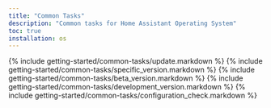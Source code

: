 ```yaml
---
title: "Common Tasks"
description: "Common tasks for Home Assistant Operating System"
toc: true
installation: os
---
```

{% include getting-started/common-tasks/update.markdown %}
{% include getting-started/common-tasks/specific_version.markdown %}
{% include getting-started/common-tasks/beta_version.markdown %}
{% include getting-started/common-tasks/development_version.markdown %}
{% include getting-started/common-tasks/configuration_check.markdown %}
